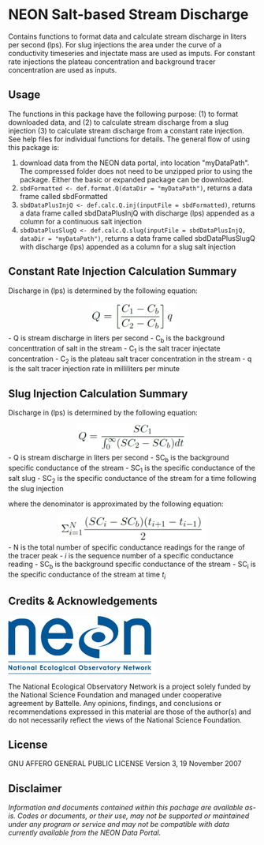 NEON Salt-based Stream Discharge
================

<!-- README.md is generated from README.Rmd. Please edit that file -->
<!-- ****** Description ****** -->
Contains functions to format data and calculate stream discharge in liters per second (lps). For slug injections the area under the curve of a conductivity timeseries and injectate mass are used as imputs. For constant rate injections the plateau concentration and background tracer concentration are used as inputs.

<!-- ****** Usage ****** -->
Usage
-----

The functions in this package have the following purpose: (1) to format downloaded data, and (2) to calculate stream discharge from a slug injection (3) to calculate stream discharge from a constant rate injection. See help files for individual functions for details. The general flow of using this package is:

1.  download data from the NEON data portal, into location "myDataPath". The compressed folder does not need to be unzipped prior to using the package. Either the basic or expanded package can be downloaded.
2.  `sbdFormatted <- def.format.Q(dataDir = "myDataPath")`, returns a data frame called sbdFormatted
3.  `sbdDataPlusInjQ <- def.calc.Q.inj(inputFile = sbdFormatted)`, returns a data frame called sbdDataPlusInjQ with discharge (lps) appended as a column for a continuous salt injection
4.  `sbdDataPlusSlugQ <- def.calc.Q.slug(inputFile = sbdDataPlusInjQ, dataDir = "myDataPath")`, returns a data frame called sbdDataPlusSlugQ with discharge (lps) appended as a column for a slug salt injection

<!-- ****** Constant Rate Calculation Summary ****** -->
Constant Rate Injection Calculation Summary
-------------------------------------------

Discharge in (lps) is determined by the following equation:
<center>
<img src="constRateEq.png" width="175px" />
</center>
-   Q is stream discharge in liters per second
-   C<sub>b</sub> is the background concenttration of salt in the stream
-   C<sub>1</sub> is the salt tracer injectate concentration
-   C<sub>2</sub> is the plateau salt tracer concentration in the stream
-   q is the salt tracer injection rate in milliliters per minute

<!-- ****** Slug Calculation Summary ****** -->
Slug Injection Calculation Summary
----------------------------------

Discharge in (lps) is determined by the following equation:
<center>
<img src="slugEq.png" width="225px" />
</center>
-   Q is stream discharge in liters per second
-   SC<sub>b</sub> is the background specific conductance of the stream
-   SC<sub>1</sub> is the specific conductance of the salt slug
-   SC<sub>2</sub> is the specific conductance of the stream for a time following the slug injection

where the denominator is approximated by the following equation:
<center>
<img src="slugApproxEq.png" width="300px" />
</center>
-   N is the total number of specific conductance readings for the range of the tracer peak
-   <i>i</i> is the sequence number of a specific conductance reading
-   SC<sub>b</sub> is the background specific conductance of the stream
-   SC<sub>i</sub> is the specific conductance of the stream at time <i>t<sub>i</sub></i>

<!-- ****** Acknowledgements ****** -->
Credits & Acknowledgements
--------------------------

<!-- HTML tags to produce image, resize, add hyperlink. -->
<!-- ONLY WORKS WITH HTML or GITHUB documents -->
<a href="http://www.neonscience.org/"> <img src="logo.png" width="300px" /> </a>

<!-- Acknowledgements text -->
The National Ecological Observatory Network is a project solely funded by the National Science Foundation and managed under cooperative agreement by Battelle. Any opinions, findings, and conclusions or recommendations expressed in this material are those of the author(s) and do not necessarily reflect the views of the National Science Foundation.

<!-- ****** License ****** -->
License
-------

GNU AFFERO GENERAL PUBLIC LICENSE Version 3, 19 November 2007

<!-- ****** Disclaimer ****** -->
Disclaimer
----------

*Information and documents contained within this pachage are available as-is. Codes or documents, or their use, may not be supported or maintained under any program or service and may not be compatible with data currently available from the NEON Data Portal.*
